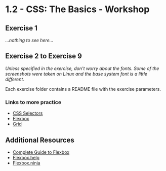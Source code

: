 # 1.2 - CSS: The Basics - Workshop

## Exercise 1

_...nothing to see here..._

## Exercise 2 to Exercise 9

_Unless specified in the exercise, don't worry about the fonts. Some of the screenshots were taken on Linux and the base system font is a little different._

Each exercise folder contains a README file with the exercise parameters.

### Links to more practice

- [CSS Selectors](https://flukeout.github.io/)
- [Flexbox](https://flexboxfroggy.com/)
- [Grid](https://cssgridgarden.com/)

## Additional Resources

- [Complete Guide to Flexbox]()
- [Flexbox.help](https://flexbox.help/)
- [Flexbox.ninja](https://flexbox.ninja/)
